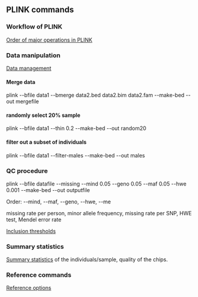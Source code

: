 ## PLINK commands

### Workflow of PLINK 
[Order of major operations in PLINK](http://pngu.mgh.harvard.edu/~purcell/plink/flow.shtml)

###  Data manipulation
[Data management](http://pngu.mgh.harvard.edu/~purcell/plink/dataman.shtml)

#### Merge data

plink --bfile data1 --bmerge data2.bed data2.bim data2.fam --make-bed --out mergefile

#### randomly select 20% sample

plink --bfile data1 --thin 0.2 --make-bed --out random20

#### filter out a subset of individuals

plink --bfile data1 --filter-males --make-bed --out males

### QC procedure 

plink --bfile datafile --missing --mind 0.05 --geno 0.05 --maf 0.05 --hwe 0.001 --make-bed --out outputfile

Order: --mind, --maf, --geno, --hwe, --me

missing rate per person, minor allele frequency, missing rate per SNP, HWE test, Mendel error rate

[Inclusion thresholds](http://pngu.mgh.harvard.edu/~purcell/plink/thresh.shtml)

### Summary statistics 

[Summary statistics](http://pngu.mgh.harvard.edu/~purcell/plink/summary.shtml) of the individuals/sample, quality of the chips.

### Reference commands

[Reference options](http://pngu.mgh.harvard.edu/~purcell/plink/reference.shtml)


